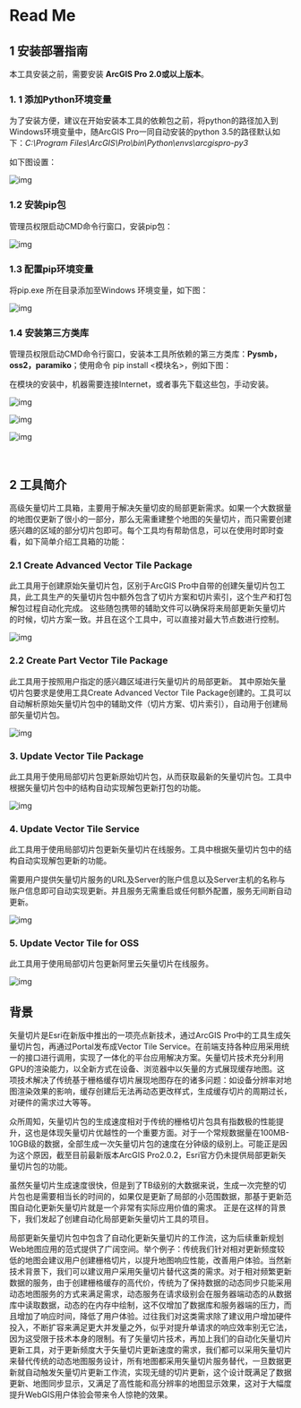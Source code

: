# Read Me

## 1 安装部署指南

本工具安装之前，需要安装 **ArcGIS Pro 2.0或以上版本**。



### 1. 1 添加Python环境变量

为了安装方便，建议在开始安装本工具的依赖包之前，将python的路径加入到Windows环境变量中，随ArcGIS Pro一同自动安装的python 3.5的路径默认如下：*C:\Program Files\ArcGIS\Pro\bin\Python\envs\arcgispro-py3*

如下图设置：

![img](https://github.com/makeling/PartiallyUpateArcGISVectorTilesTools/images/env.png)



### 1.2 安装pip包

管理员权限启动CMD命令行窗口，安装pip包：

![img](https://github.com/makeling/PartiallyUpateArcGISVectorTilesTools/images/pip.png)

### 1.3 配置pip环境变量

将pip.exe 所在目录添加至Windows 环境变量，如下图：

![img](https://github.com/makeling/PartiallyUpateArcGISVectorTilesTools/images/pipEnv.png)

### 1.4 安装第三方类库

管理员权限启动CMD命令行窗口，安装本工具所依赖的第三方类库：**Pysmb，oss2，paramiko**；使用命令 pip install <模块名>，例如下图：

在模块的安装中，机器需要连接Internet，或者事先下载这些包，手动安装。

![img](https://github.com/makeling/PartiallyUpateArcGISVectorTilesTools/images/pysmb.png)

![img](https://github.com/makeling/PartiallyUpateArcGISVectorTilesTools/images/oss2.png)

![img](https://github.com/makeling/PartiallyUpateArcGISVectorTilesTools/images/paramiko.png)

 

​         

## 2 工具简介

高级矢量切片工具箱，主要用于解决矢量切皮的局部更新需求。如果一个大数据量的地图仅更新了很小的一部分，那么无需重建整个地图的矢量切片，而只需要创建感兴趣的区域的部分切片包即可。每个工具均有帮助信息，可以在使用时即时查看，如下简单介绍工具箱的功能：

### 2.1 Create Advanced Vector Tile Package

此工具用于创建原始矢量切片包，区别于ArcGIS Pro中自带的创建矢量切片包工具，此工具生产的矢量切片包中额外包含了切片方案和切片索引，这个生产和打包解包过程自动化完成。 这些随包携带的辅助文件可以确保将来局部更新矢量切片的时候，切片方案一致。并且在这个工具中，可以直接对最大节点数进行控制。

![img](https://github.com/makeling/PartiallyUpateArcGISVectorTilesTools/images/CreateAdvVTPK.png)

 

### 2.2 Create Part Vector Tile Package

此工具用于按照用户指定的感兴趣区域进行矢量切片的局部更新。 其中原始矢量切片包要求是使用工具Create Advanced Vector Tile Package创建的。工具可以自动解析原始矢量切片包中的辅助文件（切片方案、切片索引），自动用于创建局部矢量切片包。

 

![img](https://github.com/makeling/PartiallyUpateArcGISVectorTilesTools/images/CreatePartVTPK.png)

### 3. Update Vector Tile Package

此工具用于使用局部切片包更新原始切片包，从而获取最新的矢量切片包。工具中根据矢量切片包中的结构自动实现解包更新打包的功能。

 

![img](https://github.com/makeling/PartiallyUpateArcGISVectorTilesTools/images/UpdateVTPK.png)

 

### 4. Update Vector Tile Service

此工具用于使用局部切片包更新矢量切片在线服务。工具中根据矢量切片包中的结构自动实现解包更新的功能。

需要用户提供矢量切片服务的URL及Server的账户信息以及Server主机的名称与账户信息即可自动实现更新。并且服务无需重启或任何额外配置，服务无间断自动更新。

![img](https://github.com/makeling/PartiallyUpateArcGISVectorTilesTools/images/UpdateVTS.png)

 

### 5. Update Vector Tile for OSS

此工具用于使用局部切片包更新阿里云矢量切片在线服务。

![img](https://github.com/makeling/PartiallyUpateArcGISVectorTilesTools/images/UpdateVTOSS.png)







## 背景

矢量切片是Esri在新版中推出的一项亮点新技术，通过ArcGIS Pro中的工具生成矢量切片包，再通过Portal发布成Vector Tile Service。在前端支持各种应用采用统一的接口进行调用，实现了一体化的平台应用解决方案。矢量切片技术充分利用GPU的渲染能力，以全新方式在设备、浏览器中以矢量的方式展现缓存地图。这项技术解决了传统基于栅格缓存切片展现地图存在的诸多问题：如设备分辨率对地图渲染效果的影响，缓存创建后无法再动态更改样式，生成缓存切片的周期过长，对硬件的需求过大等等。

众所周知，矢量切片包的生成速度相对于传统的栅格切片包具有指数极的性能提升，这也是体现矢量切片优越性的一个重要方面。对于一个常规数据量在100MB-10GB级的数据，全部生成一次矢量切片包的速度在分钟级的级别上。可能正是因为这个原因，截至目前最新版本ArcGIS Pro2.0.2，Esri官方仍未提供局部更新矢量切片包的功能。

虽然矢量切片生成速度很快，但是到了TB级别的大数据来说，生成一次完整的切片包也是需要相当长的时间的，如果仅是更新了局部的小范围数据，那基于更新范围自动化更新矢量切片就是一个非常有实际应用价值的需求。 正是在这样的背景下，我们发起了创建自动化局部更新矢量切片工具的项目。

局部更新矢量切片包中包含了自动化更新矢量切片的工作流，这为后续重新规划Web地图应用的范式提供了广阔空间。举个例子：传统我们针对相对更新频度较低的地图会建议用户创建栅格切片，以提升地图响应性能，改善用户体验。当然新技术背景下，我们可以建议用户采用矢量切片替代这类的需求。对于相对频繁更新数据的服务，由于创建栅格缓存的高代价，传统为了保持数据的动态同步只能采用动态地图服务的方式来满足需求，动态服务在请求级别会在服务器端动态的从数据库中读取数据，动态的在内存中绘制，这不仅增加了数据库和服务器端的压力，而且增加了响应时间，降低了用户体验。过往我们对这类需求除了建议用户增加硬件投入，不断扩容来满足更大并发量之外，似乎对提升单请求的响应效率别无它法，因为这受限于技术本身的限制。有了矢量切片技术，再加上我们的自动化矢量切片更新工具，对于更新频度大于矢量切片更新速度的需求，我们都可以采用矢量切片来替代传统的动态地图服务设计，所有地图都采用矢量切片服务替代，一旦数据更新就自动触发矢量切片更新工作流，实现无缝的切片更新，这个设计既满足了数据更新、地图同步显示，又满足了高性能和高分辨率的地图显示效果，这对于大幅度提升WebGIS用户体验会带来令人惊艳的效果。



 

 

 